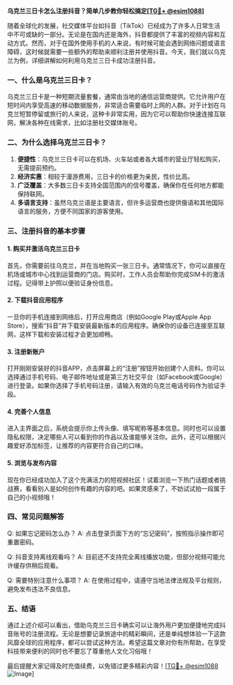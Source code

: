 **乌克兰三日卡怎么注册抖音？简单几步教你轻松搞定[[TG💪+ @esim1088](https://t.me/s/esim1088)]**

随着全球化的发展，社交媒体平台如抖音（TikTok）已经成为了许多人日常生活中不可或缺的一部分。无论是在国内还是海外，抖音都提供了丰富的视频内容和互动方式。然而，对于在国外使用手机的人来说，有时候可能会遇到网络问题或语言障碍，这时候就需要一些额外的帮助来顺利注册并使用抖音。今天，我们就以乌克兰为例，详细讲解如何利用乌克兰三日卡成功注册抖音。

### 一、什么是乌克兰三日卡？

乌克兰三日卡是一种短期流量套餐，通常由当地的通信运营商提供。它允许用户在短时间内享受高速的移动数据服务，非常适合需要临时上网的人群。对于计划在乌克兰短暂停留或旅行的人来说，这种卡非常实用，因为它可以帮助你快速连接互联网，解决各种在线需求，比如注册社交媒体账号。

### 二、为什么选择乌克兰三日卡？

1. **便捷性**：乌克兰三日卡可以在机场、火车站或者各大城市的营业厅轻松购买，无需提前预约。
2. **经济实惠**：相较于漫游费用，三日卡的价格更为亲民，性价比高。
3. **广泛覆盖**：大多数三日卡支持全国范围内的信号覆盖，确保你在任何地方都能保持联网。
4. **多语言支持**：虽然乌克兰语是主要语言，但许多运营商也提供俄语和其他国际语言的服务，方便不同国家的游客使用。

### 三、注册抖音的基本步骤

#### 1. 购买并激活乌克兰三日卡

首先，你需要前往乌克兰，并在当地购买一张三日卡。通常情况下，你可以直接在机场或城市中心找到运营商的门店。购买时，工作人员会帮助你完成SIM卡的激活过程。记得带上护照以便验证身份信息。

#### 2. 下载抖音应用程序

一旦你的手机连接到网络后，打开应用商店（例如Google Play或Apple App Store），搜索“抖音”并下载安装最新版本的应用程序。确保你的设备已连接至互联网，这样下载和安装过程才会更加顺畅。

#### 3. 注册新账户

打开刚刚安装好的抖音APP，点击屏幕上的“注册”按钮开始创建个人资料。你可以选择通过手机号码、电子邮件地址或是第三方社交平台（如Facebook或Google）进行登录。如果你选择了手机号码注册，请输入有效的乌克兰电话号码作为验证手段。

#### 4. 完善个人信息

进入主界面之后，系统会提示你上传头像、填写昵称等基本信息。同时也可以设置隐私权限，决定哪些人可以看到你的作品以及谁能够关注你。此外，还可以根据兴趣爱好添加标签，让推荐的内容更符合自己的口味。

#### 5. 浏览与发布内容

现在你已经成功加入了这个充满活力的短视频社区！试着浏览一下热门话题或者挑战赛，看看别人是如何创作有趣的内容的吧。如果灵感来了，不妨试试拍一段属于自己的小视频哦！

### 四、常见问题解答

Q: 如果忘记密码怎么办？
A: 点击登录页面下方的“忘记密码”，按照指示操作即可重置密码。

Q: 抖音支持离线观看吗？
A: 目前还不支持完全离线播放功能，但部分视频可能允许缓存供稍后观看。

Q: 需要特别注意什么事项？
A: 在使用过程中，请遵守当地法律法规及平台规则，避免发布违法不良信息。

### 五、结语

通过上述介绍可以看出，借助乌克兰三日卡确实可以让海外用户更加便捷地完成抖音账号的注册流程。无论是想要记录旅途中的精彩瞬间，还是单纯想体验一下这款风靡全球的应用程序，都可以尝试这种方法。希望这篇文章对你有所帮助，在享受科技带来便利的同时也不要忘了尊重他人文化习俗哦！

最后提醒大家记得及时充值续费，以免错过更多精彩内容！[[TG💪+ @esim1088](https://t.me/s/esim1088) ![Image](https://i.postimg.cc/4NQfJmqS/Snipaste-2025-05-13-00-14-12.png)]